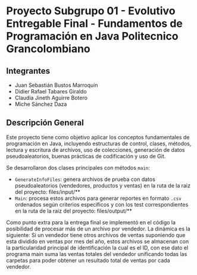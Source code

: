  # Proyecto Subgrupo 01 - Evolutivo Entregable Final - Fundamentos de Programación en Java Politecnico Grancolombiano

##  Integrantes
- Juan Sebastián Bustos Marroquín 
- Didier Rafael Tabares Giraldo 
- Claudia Jineth Aguirre Botero 
- Miche Sánchez Daza 

##  Descripción General

Este proyecto tiene como objetivo aplicar los conceptos fundamentales de programación en Java, incluyendo estructuras de control, clases, métodos, lectura y escritura de archivos, uso de colecciones, generación de datos pseudoaleatorios, buenas prácticas de codificación y uso de Git.

Se desarrollaron dos clases principales con métodos `main`:

- `GenerateInfoFiles`: genera archivos de prueba con datos pseudoaleatorios (vendedores, productos y ventas) en la ruta de la raiz del proyecto: files/input/**
- `Main`: procesa estos archivos para generar reportes en formato `.csv` ordenados según criterios específicos y con los test correspondientes en la ruta de la raiz del proyecto: files/output/**

Como punto extra para la entrega final se implementó en el código la posibilidad de procesar más de un archivo por vendedor.
La dinámica es la siguiente:
Si un vendedor tiene otros archivos de ventas suponiendo que esta dividido en ventas por mes del año, estos archivos se almacenan con la particularidad principal de identificación la cual es el ID, con ese dato el programa main suma las ventas totales del vendedor unificando todas las carpetas para poder obtener un resultado total de ventas por cada vendedor.

